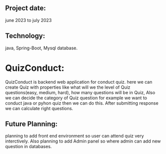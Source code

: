 ## Project date:
june 2023 to july 2023

## Technology:
java, Spring-Boot, Mysql database.

# QuizConduct:
QuizConduct is backend web application for conduct quiz. here we can create Quiz with properties like what will we the level of Quiz questions(easy, medium, hard), how many questions will be in Quiz, Also we can decide the category of Quiz question for example we want to conduct java or pyhon quiz then we can do this.
After submitting response we can calculate right questions. 

## Future Planning:
planning to add front end environment so user can attend quiz very interctively.
Also planning to add Admin panel so where admin can add new question in databases.
